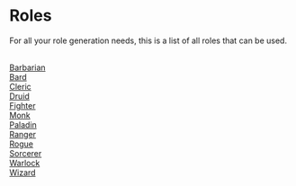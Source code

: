 <script>const page = "class"</script>

<h1 class="center title"><b>Roles</b></h1>
<p class= "center">For all your role generation needs, this is a list of all roles that can be used.</p>
<p class="center"><br>
	<a href="{{ site.baseurl }}/class/npc/roleTypes/barbarian">Barbarian</a><br>
	<a href="{{ site.baseurl }}/class/npc/roleTypes/bard">Bard</a><br>
	<a href="{{ site.baseurl }}/class/npc/roleTypes/cleric">Cleric</a><br>
	<a href="{{ site.baseurl }}/class/npc/roleTypes/druid">Druid</a><br>
	<a href="{{ site.baseurl }}/class/npc/roleTypes/fighter">Fighter</a><br>
	<a href="{{ site.baseurl }}/class/npc/roleTypes/monk">Monk</a><br>
	<a href="{{ site.baseurl }}/class/npc/roleTypes/paladin">Paladin</a><br>
	<a href="{{ site.baseurl }}/class/npc/roleTypes/ranger">Ranger</a><br>
	<a href="{{ site.baseurl }}/class/npc/roleTypes/rogue">Rogue</a><br>
	<a href="{{ site.baseurl }}/class/npc/roleTypes/sorcerer">Sorcerer</a><br>
	<a href="{{ site.baseurl }}/class/npc/roleTypes/warlock">Warlock</a><br>
	<a href="{{ site.baseurl }}/class/npc/roleTypes/wizard">Wizard</a>
</p>
